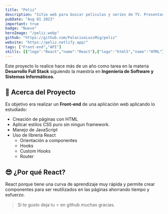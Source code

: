 ```yaml
---
title: "Peliz"
description: "Sitio web para buscar películas y seríes de TV. Presentando el trailer, fecha de lanzamiento, género, tiempo de duración y la puntuación."
pubDate: "Aug 01 2023"
important: true
badge: "Nuevo"
heroImage: "/peliz.webp"
github: "https://github.com/PalaciosLuisMig/peliz"
website: "https://peliz.netlify.app/"
tags: ["Front-end","API"]
skills: [{"logo":"React","name":"React"},{"logo":"html5","name":"HTML"},{"logo":"css3","name":"CSS"},{"logo":"javascript","name":"JavaScript"}]
---
```


Este proyecto lo realice hace más de un año como tarea en la materia **Desarrollo Full Stack** siguiendo la maestría en **Ingeniería de Software y Sistemas Informáticos**.

## 🚀 Acerca del Proyecto

Es objetivo era realizar un **Front-end** de una aplicación web aplicando lo estudiado:
- Creación de páginas con HTML
- Aplicar estilos CSS puro sin ningun framework.
- Manejo de JavaScript
- Uso de librería React
    - Orientación a componentes
    - Hooks
    - Custom Hooks
    - Router

## 😎 ¿Por qué React?

React porque tiene una curva de aprendizaje muy rápida y permite crear componentes para ser reutilizados en las páginas ahorrando tiempo y esfuerzo.

> Si te gusto deja tu ⭐ en github muchas gracias. 